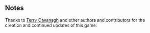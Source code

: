 ## Notes

Thanks to [Terry Cavanagh](https://github.com/TerryCavanagh/VVVVVV) and other authors and contributors for the creation and continued updates of this game.

